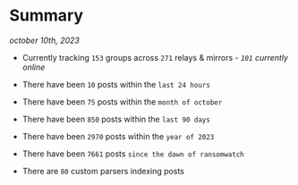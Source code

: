 
# Summary
_october 10th, 2023_

- Currently tracking `153` groups across `271` relays & mirrors - _`101` currently online_

- There have been `10` posts within the `last 24 hours`

- There have been `75` posts within the `month of october`

- There have been `850` posts within the `last 90 days`

- There have been `2970` posts within the `year of 2023`

- There have been `7661` posts `since the dawn of ransomwatch`

- There are `80` custom parsers indexing posts
